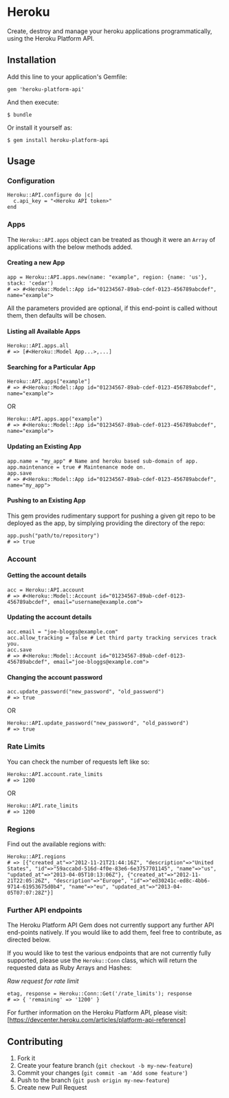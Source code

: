# Heroku

Create, destroy and manage your heroku applications programmatically, using the Heroku Platform API.

## Installation

Add this line to your application's Gemfile:

    gem 'heroku-platform-api'

And then execute:

    $ bundle

Or install it yourself as:

    $ gem install heroku-platform-api

## Usage

### Configuration

    Heroku::API.configure do |c|
      c.api_key = "<Heroku API token>"
    end

### Apps

The `Heroku::API.apps` object can be treated as though it were an `Array` of applications
with the below methods added.

#### Creating a new App

    app = Heroku::API.apps.new(name: "example", region: {name: 'us'}, stack: 'cedar')
    # => #<Heroku::Model::App id="01234567-89ab-cdef-0123-456789abcdef", name="example">

All the parameters provided are optional, if this end-point is called without them,
then defaults will be chosen.

#### Listing all Available Apps

    Heroku::API.apps.all
    # => [#<Heroku::Model App...>,...]

#### Searching for a Particular App

    Heroku::API.apps["example"]
    # => #<Heroku::Model::App id="01234567-89ab-cdef-0123-456789abcdef", name="example">

OR

    Heroku::API.apps.app("example")
    # => #<Heroku::Model::App id="01234567-89ab-cdef-0123-456789abcdef", name="example">

#### Updating an Existing App

    app.name = "my_app" # Name and heroku based sub-domain of app.
    app.maintenance = true # Maintenance mode on.
    app.save
    # => #<Heroku::Model::App id="01234567-89ab-cdef-0123-456789abcdef", name="my_app">

#### Pushing to an Existing App

This gem provides rudimentary support for pushing a given git repo to be deployed
as the app, by simplying providing the directory of the repo:

    app.push("path/to/repository")
    # => true

### Account

#### Getting the account details

    acc = Heroku::API.account
    # => #<Heroku::Model::Account id="01234567-89ab-cdef-0123-456789abcdef", email="username@example.com">

#### Updating the account details

    acc.email = "joe-bloggs@example.com"
    acc.allow_tracking = false # Let third party tracking services track you.
    acc.save
    # => #<Heroku::Model::Account id="01234567-89ab-cdef-0123-456789abcdef", email="joe-bloggs@example.com">

#### Changing the account password

    acc.update_password("new_password", "old_password")
    # => true

OR

    Heroku::API.update_password("new_password", "old_password")
    # => true

### Rate Limits

You can check the number of requests left like so:

    Heroku::API.account.rate_limits
    # => 1200

OR

    Heroku::API.rate_limits
    # => 1200

### Regions

Find out the available regions with:

    Heroku::API.regions
    # => [{"created_at"=>"2012-11-21T21:44:16Z", "description"=>"United States", "id"=>"59accabd-516d-4f0e-83e6-6e3757701145", "name"=>"us", "updated_at"=>"2013-04-05T10:13:06Z"}, {"created_at"=>"2012-11-21T22:05:26Z", "description"=>"Europe", "id"=>"ed30241c-ed8c-4bb6-9714-61953675d0b4", "name"=>"eu", "updated_at"=>"2013-04-05T07:07:28Z"}]

### Further API endpoints

The Heroku Platform API Gem does not currently support any further API end-points
natively. If you would like to add them, feel free to contribute, as directed below.

If you would like to test the various endpoints that are not currently fully
supported, please use the `Heroku::Conn` class, which will return the requested
data as Ruby Arrays and Hashes:

*Raw request for rate limit*

    etag, response = Heroku::Conn::Get('/rate_limits'); response
    # => { 'remaining' => '1200' }

For further information on the Heroku Platform API, please visit:
[https://devcenter.heroku.com/articles/platform-api-reference]

## Contributing

1. Fork it
2. Create your feature branch (`git checkout -b my-new-feature`)
3. Commit your changes (`git commit -am 'Add some feature'`)
4. Push to the branch (`git push origin my-new-feature`)
5. Create new Pull Request
